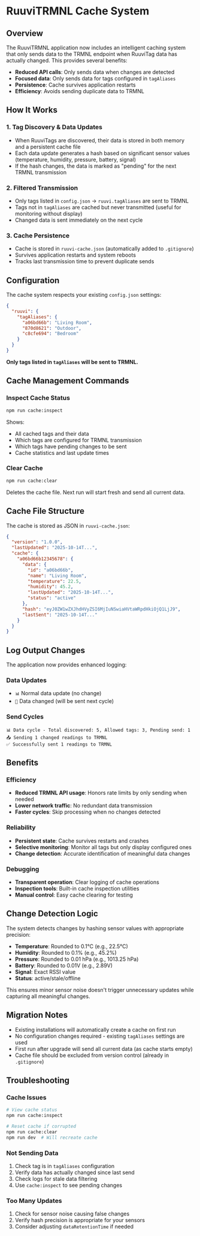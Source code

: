 # RuuviTRMNL Cache System

## Overview

The RuuviTRMNL application now includes an intelligent caching system that only sends data to the TRMNL endpoint when RuuviTag data has actually changed. This provides several benefits:

- **Reduced API calls**: Only sends data when changes are detected
- **Focused data**: Only sends data for tags configured in `tagAliases`
- **Persistence**: Cache survives application restarts
- **Efficiency**: Avoids sending duplicate data to TRMNL

## How It Works

### 1. Tag Discovery & Data Updates

- When RuuviTags are discovered, their data is stored in both memory and a persistent cache file
- Each data update generates a hash based on significant sensor values (temperature, humidity, pressure, battery, signal)
- If the hash changes, the data is marked as "pending" for the next TRMNL transmission

### 2. Filtered Transmission

- Only tags listed in `config.json` → `ruuvi.tagAliases` are sent to TRMNL
- Tags not in `tagAliases` are cached but never transmitted (useful for monitoring without display)
- Changed data is sent immediately on the next cycle

### 3. Cache Persistence

- Cache is stored in `ruuvi-cache.json` (automatically added to `.gitignore`)
- Survives application restarts and system reboots
- Tracks last transmission time to prevent duplicate sends

## Configuration

The cache system respects your existing `config.json` settings:

```json
{
  "ruuvi": {
    "tagAliases": {
      "a06bd66b": "Living Room",
      "870d8621": "Outdoor",
      "c8cfe694": "Bedroom"
    }
  }
}
```

**Only tags listed in `tagAliases` will be sent to TRMNL.**

## Cache Management Commands

### Inspect Cache Status

```bash
npm run cache:inspect
```

Shows:

- All cached tags and their data
- Which tags are configured for TRMNL transmission
- Which tags have pending changes to be sent
- Cache statistics and last update times

### Clear Cache

```bash
npm run cache:clear
```

Deletes the cache file. Next run will start fresh and send all current data.

## Cache File Structure

The cache is stored as JSON in `ruuvi-cache.json`:

```json
{
  "version": "1.0.0",
  "lastUpdated": "2025-10-14T...",
  "cache": {
    "a06bd66b12345678": {
      "data": {
        "id": "a06bd66b",
        "name": "Living Room",
        "temperature": 22.5,
        "humidity": 45.2,
        "lastUpdated": "2025-10-14T...",
        "status": "active"
      },
      "hash": "eyJ0ZW1wZXJhdHVyZSI6MjIuNSwiaHVtaWRpdHkiOjQ1LjJ9",
      "lastSent": "2025-10-14T..."
    }
  }
}
```

## Log Output Changes

The application now provides enhanced logging:

### Data Updates

- `📊` Normal data update (no change)
- `🔄` Data changed (will be sent next cycle)

### Send Cycles

```
📊 Data cycle - Total discovered: 5, Allowed tags: 3, Pending send: 1
📤 Sending 1 changed readings to TRMNL
✅ Successfully sent 1 readings to TRMNL
```

## Benefits

### Efficiency

- **Reduced TRMNL API usage**: Honors rate limits by only sending when needed
- **Lower network traffic**: No redundant data transmission
- **Faster cycles**: Skip processing when no changes detected

### Reliability

- **Persistent state**: Cache survives restarts and crashes
- **Selective monitoring**: Monitor all tags but only display configured ones
- **Change detection**: Accurate identification of meaningful data changes

### Debugging

- **Transparent operation**: Clear logging of cache operations
- **Inspection tools**: Built-in cache inspection utilities
- **Manual control**: Easy cache clearing for testing

## Change Detection Logic

The system detects changes by hashing sensor values with appropriate precision:

- **Temperature**: Rounded to 0.1°C (e.g., 22.5°C)
- **Humidity**: Rounded to 0.1% (e.g., 45.2%)
- **Pressure**: Rounded to 0.01 hPa (e.g., 1013.25 hPa)
- **Battery**: Rounded to 0.01V (e.g., 2.89V)
- **Signal**: Exact RSSI value
- **Status**: active/stale/offline

This ensures minor sensor noise doesn't trigger unnecessary updates while capturing all meaningful changes.

## Migration Notes

- Existing installations will automatically create a cache on first run
- No configuration changes required - existing `tagAliases` settings are used
- First run after upgrade will send all current data (as cache starts empty)
- Cache file should be excluded from version control (already in `.gitignore`)

## Troubleshooting

### Cache Issues

```bash
# View cache status
npm run cache:inspect

# Reset cache if corrupted
npm run cache:clear
npm run dev  # Will recreate cache
```

### Not Sending Data

1. Check tag is in `tagAliases` configuration
2. Verify data has actually changed since last send
3. Check logs for stale data filtering
4. Use `cache:inspect` to see pending changes

### Too Many Updates

1. Check for sensor noise causing false changes
2. Verify hash precision is appropriate for your sensors
3. Consider adjusting `dataRetentionTime` if needed
